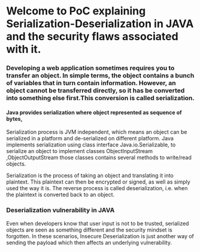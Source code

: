# Welcome to PoC explaining Serialization-Deserialization in JAVA and the security flaws associated with it.

### Developing a web application sometimes requires you to transfer an object. In simple terms, the object contains a bunch of variables that in turn contain information. However, an object cannot be transferred directly, so it has be converted into something else first.This conversion is called serialization.

#### Java provides serialization where object represented as sequence of bytes,
Serialization process is JVM independent, which means an object can be serialized
in a platform and de-serialized on different platform.
Java implements serialization using class interface Java.io.Serializable, to serialize
an object to implement classes ObjectInputStream ,ObjectOutputStream those
classes contains several methods to write/read objects.

Serialization is the process of taking an object and translating it into plaintext. This plaintext can then be encrypted or signed, as well as simply used the way it is. The reverse process is called deserialization, i.e. when the plaintext is converted back to an object.

### Deserialization vulnerability in JAVA
Even when developers know that user input is not to be trusted, serialized objects are seen as something different and the security mindset is forgotten. In these scenarios, Insecure Deserialization is just another way of sending the payload which then affects an underlying vulnerability.

